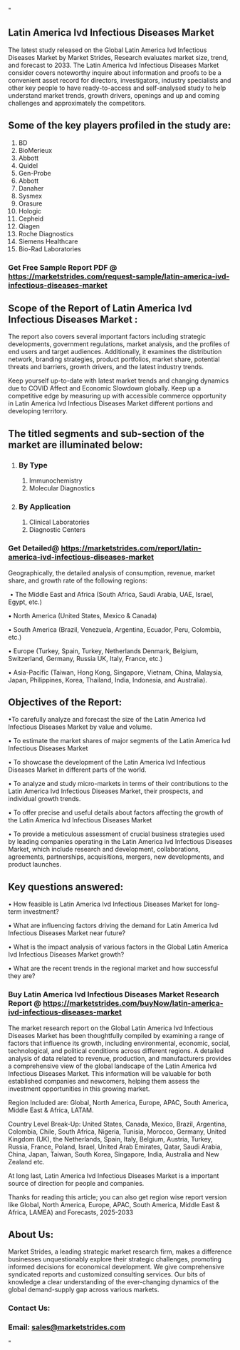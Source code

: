 <p>"</p>
<h2><strong>Latin America Ivd Infectious Diseases Market</strong></h2>
<p>The latest study released on the Global Latin America Ivd Infectious Diseases Market by Market Strides, Research evaluates market size, trend, and forecast to 2033. The Latin America Ivd Infectious Diseases Market consider covers noteworthy inquire about information and proofs to be a convenient asset record for directors, investigators, industry specialists and other key people to have ready-to-access and self-analysed study to help understand market trends, growth drivers, openings and up and coming challenges and approximately the competitors.</p>
<h2><strong> Some of the key players profiled in the study are: </strong></h2>
<ol>
<li>BD</li>
<li>BioMerieux</li>
<li>Abbott</li>
<li>Quidel</li>
<li>Gen-Probe</li>
<li>Abbott</li>
<li>Danaher</li>
<li>Sysmex</li>
<li>Orasure</li>
<li>Hologic</li>
<li>Cepheid</li>
<li>Qiagen</li>
<li>Roche Diagnostics</li>
<li>Siemens Healthcare</li>
<li>Bio-Rad Laboratories</li>
</ol>
<h3><strong>Get Free Sample Report PDF @ <a href="https://marketstrides.com/request-sample/latin-america-ivd-infectious-diseases-market">https://marketstrides.com/request-sample/latin-america-ivd-infectious-diseases-market</a></strong></h3>
<h2><strong> Scope of the Report of Latin America Ivd Infectious Diseases Market : </strong></h2>
<p>The report also covers several important factors including strategic developments, government regulations, market analysis, and the profiles of end users and target audiences. Additionally, it examines the distribution network, branding strategies, product portfolios, market share, potential threats and barriers, growth drivers, and the latest industry trends.</p>
<p>Keep yourself up-to-date with latest market trends and changing dynamics due to COVID Affect and Economic Slowdown globally. Keep up a competitive edge by measuring up with accessible commerce opportunity in Latin America Ivd Infectious Diseases Market different portions and developing territory.</p>
<h2><strong> The titled segments and sub-section of the market are illuminated below: </strong></h2>
<ol>
<li>
<h3>By Type</h3>
<ol>
<li>Immunochemistry</li>
<li>Molecular Diagnostics</li>
</ol>
</li>
<li>
<h3>By Application</h3>
<ol>
<li>Clinical Laboratories</li>
<li>Diagnostic Centers</li>
</ol>
</li>
</ol>
<h3><strong>Get Detailed@ <a href="https://marketstrides.com/report/latin-america-ivd-infectious-diseases-market">https://marketstrides.com/report/latin-america-ivd-infectious-diseases-market</a></strong></h3>
<p>Geographically, the detailed analysis of consumption, revenue, market share, and growth rate of the following regions:</p>
<p>&nbsp;&bull; The Middle East and Africa (South Africa, Saudi Arabia, UAE, Israel, Egypt, etc.)</p>
<p>&bull; North America (United States, Mexico &amp; Canada)</p>
<p>&bull; South America (Brazil, Venezuela, Argentina, Ecuador, Peru, Colombia, etc.)</p>
<p>&bull; Europe (Turkey, Spain, Turkey, Netherlands Denmark, Belgium, Switzerland, Germany, Russia UK, Italy, France, etc.)</p>
<p>&bull; Asia-Pacific (Taiwan, Hong Kong, Singapore, Vietnam, China, Malaysia, Japan, Philippines, Korea, Thailand, India, Indonesia, and Australia).</p>
<h2><strong>Objectives of the Report: </strong></h2>
<p>&bull;To carefully analyze and forecast the size of the Latin America Ivd Infectious Diseases Market by value and volume.</p>
<p>&bull; To estimate the market shares of major segments of the Latin America Ivd Infectious Diseases Market</p>
<p>&bull; To showcase the development of the Latin America Ivd Infectious Diseases Market in different parts of the world.</p>
<p>&bull; To analyze and study micro-markets in terms of their contributions to the Latin America Ivd Infectious Diseases Market, their prospects, and individual growth trends.</p>
<p>&bull; To offer precise and useful details about factors affecting the growth of the Latin America Ivd Infectious Diseases Market</p>
<p>&bull; To provide a meticulous assessment of crucial business strategies used by leading companies operating in the Latin America Ivd Infectious Diseases Market, which include research and development, collaborations, agreements, partnerships, acquisitions, mergers, new developments, and product launches.</p>
<h2><strong>Key questions answered: </strong></h2>
<p>&bull; How feasible is Latin America Ivd Infectious Diseases Market for long-term investment?</p>
<p>&bull; What are influencing factors driving the demand for Latin America Ivd Infectious Diseases Market near future?</p>
<p>&bull; What is the impact analysis of various factors in the Global Latin America Ivd Infectious Diseases Market growth?</p>
<p>&bull; What are the recent trends in the regional market and how successful they are?</p>
<h3><strong>Buy Latin America Ivd Infectious Diseases Market Research Report @&nbsp;<a href="https://marketstrides.com/buyNow/latin-america-ivd-infectious-diseases-market">https://marketstrides.com/buyNow/latin-america-ivd-infectious-diseases-market</a></strong></h3>
<p>The market research report on the Global Latin America Ivd Infectious Diseases Market has been thoughtfully compiled by examining a range of factors that influence its growth, including environmental, economic, social, technological, and political conditions across different regions. A detailed analysis of data related to revenue, production, and manufacturers provides a comprehensive view of the global landscape of the Latin America Ivd Infectious Diseases Market. This information will be valuable for both established companies and newcomers, helping them assess the investment opportunities in this growing market.</p>
<p>Region Included are: Global, North America, Europe, APAC, South America, Middle East &amp; Africa, LATAM.</p>
<p>Country Level Break-Up: United States, Canada, Mexico, Brazil, Argentina, Colombia, Chile, South Africa, Nigeria, Tunisia, Morocco, Germany, United Kingdom (UK), the Netherlands, Spain, Italy, Belgium, Austria, Turkey, Russia, France, Poland, Israel, United Arab Emirates, Qatar, Saudi Arabia, China, Japan, Taiwan, South Korea, Singapore, India, Australia and New Zealand etc.</p>
<p>At long last, Latin America Ivd Infectious Diseases Market is a important source of direction for people and companies.</p>
<p>Thanks for reading this article; you can also get region wise report version like Global, North America, Europe, APAC, South America, Middle East &amp; Africa, LAMEA) and Forecasts, 2025-2033</p>
<h2><strong>About Us: </strong></h2>
<p>Market Strides, a leading strategic market research firm, makes a difference businesses unquestionably explore their strategic challenges, promoting informed decisions for economical development. We give comprehensive syndicated reports and customized consulting services. Our bits of knowledge a clear understanding of the ever-changing dynamics of the global demand-supply gap across various markets.</p>
<h3>Contact Us:</h3>
<h3>Email: <a href="mailto:sales@marketstrides.com">sales@marketstrides.com</a></h3>
<p>"</p>
